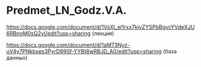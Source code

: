 # Predmet_LN_Godz.V.A.

https://docs.google.com/document/d/1VsXI_eI1rxx7kivZYSPbBgvcYVdeXJU6RBngM0sQ2yI/edit?usp=sharing (лекция)


https://docs.google.com/document/d/1aM73Nyz-uV4y7PNkbses3PyrD89Sf-YYBt8wRBJD_A0/edit?usp=sharing (база данных)
